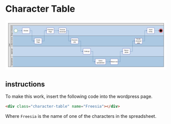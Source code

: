 Character Table
===============

![Character Table Workflow](../../images/CharacterTableWorkflow.svg)

## instructions

To make this work, insert the following code into the wordpress page.

```html
<div class="character-table" name="Freesia"></div>
```

Where `Freesia` is the name of one of the characters in the spreadsheet.